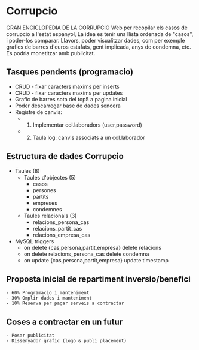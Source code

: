 # Corrupcio
GRAN ENCICLOPEDIA DE LA CORRUPCIO
Web per recopilar els casos de corrupcio a l'estat espanyol, 
La idea es tenir una llista ordenada de "casos", i poder-los comparar. 
Llavors, poder visualitzar dades, com per exemple grafics de barres 
d'euros estafats, gent implicada, anys de condemna, etc. 
Es podria monetitzar amb publicitat. 

## Tasques pendents (programacio)
- CRUD - fixar caracters maxims per inserts
- CRUD - fixar caracters maxims per updates
- Grafic de barres sota del top5 a pagina inicial
- Poder descarregar base de dades sencera
- Registre de canvis:
	- 1. Implementar col.laboradors (user,password)
	- 2. Taula log: canvis associats a un col.laborador

## Estructura de dades Corrupcio
- Taules (8)
	- Taules d'objectes (5)
		- casos 
		- persones
		- partits 
		- empreses 
		- condemnes
	- Taules relacionals (3)
		- relacions_persona_cas
		- relacions_partit_cas
		- relacions_empresa_cas
- MySQL triggers
  - on delete {cas,persona,partit,empresa} delete relacions
  - on delete relacions_persona_cas delete condemna
  - on update {cas,persona,partit,empresa} update timestamp

## Proposta inicial de repartiment inversio/benefici
	- 60% Programacio i manteniment
	- 30% Omplir dades i manteniment
	- 10% Reserva per pagar serveis a contractar

## Coses a contractar en un futur
	- Posar publicitat
	- Dissenyador grafic (logo & publi placement)
